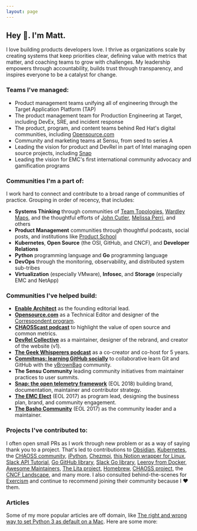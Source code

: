 ```yaml
---
layout: page
---
```


## Hey 👋. I'm Matt.

I love building products developers love. I thrive as organizations scale by creating systems that keep priorities clear, defining value with metrics that matter, and coaching teams to grow with challenges. My leadership empowers through accountability, builds trust through transparency, and inspires everyone to be a catalyst for change.

### Teams I've managed: 

* Product management teams unifying all of engineering through the Target Application Platform (TAP)
* The product management team for Production Engineering at Target, including DevEx, SRE, and incident response
* The product, program, and content teams behind Red Hat's digital communities, including [Opensource.com](https://opensource.com)
* Community and marketing teams at Sensu, from seed to series A
* Leading the vision for product and DevRel in part of Intel managing open source projects, including [Snap](https://github.com/intelsdi-x/snap/)
* Leading the vision for EMC's first international community advocacy and gamification programs

### Communities I'm a part of:

I work hard to connect and contribute to a broad range of communities of practice. Grouping in order of recency, that includes: 

* **Systems Thinking** through communities of [Team Topologies](https://teamtopologies.com), [Wardley Maps](https://www.wardleymaps.com/), and the thoughtful efforts of [John Cutler](https://cutlefish.substack.com), [Melissa Perri](https://www.produxlabs.com/product-thinking), and others
* **Product Management** communities through thoughtful podcasts, social posts, and institutions like [Product School](https://productschool.com)
* **Kubernetes**, **Open Source** (the OSI, GitHub, and CNCF), and **Developer Relations**
* **Python** programming language and **Go** programming language 
* **DevOps** through the monitoring, observability, and distributed system sub-tribes
* **Virtualization** (especially VMware), **Infosec**, and **Storage** (especially EMC and NetApp)

### Communities I've helped build:

* **[Enable Architect](https://redhat.com/architect)** as the founding editorial lead.
* **[Opensource.com](https://opensource.com)** as a Technical Editor and designer of the [Correspondent program](https://opensource.com/correspondent-program).
* **[CHAOSScast podcast](https://podcast.chaoss.community/)** to highlight the value of open source and common metrics.
* **[DevRel Collective](https://devrelcollective.fun)** as a maintainer, designer of the rebrand, and creator of the website (v1).
* **[The Geek Whisperers podcast](https://geek-whisperers.com/)** as a co-creator and co-host for 5 years.
* **[Commitmas: learning GitHub socially](https://github.com/commitmas)** to collaborative learn Git and GitHub with the [vBrownBag](https://vbrownbag.com/) community.
* **The Sensu Community** leading community initiatives from maintainer practices to user summits.
* **[Snap: the open telemetry framework](https://snap-telemetry.io)** (EOL 2018) building brand, documentation, maintainer and contributor strategy.
* **[The EMC Elect](https://community.emc.com/community/connect/dell_emc_elect)** (EOL 2017) as program lead, designing the business plan, brand, and community engagement.
* **[The Basho Community](https://github.com/basho-labs/the-basho-community)** (EOL 2017) as the community leader and a maintainer.

### Projects I've contributed to:

I often open small PRs as I work through new problem or as a way of saying thank you to a project. That's led to contributions to [Obsidian](https://github.com/obsidianmd/obsidian-help/pull/729), [Kubernetes](https://github.com/kubernetes/community/tree/master/communication/marketing-team#purpose), the [CHAOSS community](https://github.com/chaoss/wg-value#contributors), [iPython](https://github.com/ipython/ipython-in-depth), [Chezmoi](https://github.com/twpayne/chezmoi/pull/821), [this Notion wrapper for Linux](https://github.com/puneetsl/lotion/pull/96), [Slack API Tutorial](https://github.com/slackapi/Slack-Ruby-Onboarding-Tutorial/pull/2), [Go GitHub library](https://github.com/google/go-github/pull/323), [Slack Go library](https://github.com/nlopes/slack/pull/170), [Leeroy from Docker](https://github.com/docker/leeroy/pull/40), [Awesome Maintainers](https://github.com/nayafia/awesome-maintainers), [The Lita project](https://github.com/litaio/lita.io/pull/11), [Homebrew](https://github.com/Homebrew/brew/pull/1281), [CHAOSS project](https://github.com/chaoss/grimoirelab-tutorial/pull/3), the [CNCF Landscape](https://github.com/cncf/landscape/pull/759), and many more. I also consulted behind-the-scenes for [Exercism](https://exercism.io) and continue to recommend joining their community because I ❤️ them.

### Articles 

Some of my more popular articles are off domain, like [The right and wrong way to set Python 3 as default on a Mac](https://opensource.com/article/19/5/python-3-default-mac). Here are some more: 

